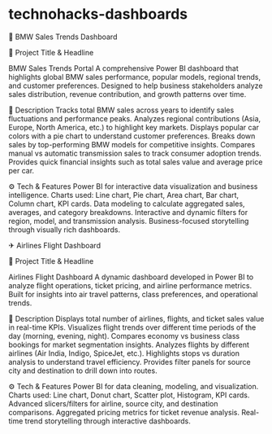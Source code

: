 # technohacks-dashboards 
🚗 BMW Sales Trends Dashboard

📌 Project Title & Headline

BMW Sales Trends Portal
A comprehensive Power BI dashboard that highlights global BMW sales performance, popular models, regional trends, and customer preferences.
Designed to help business stakeholders analyze sales distribution, revenue contribution, and growth patterns over time.

📖 Description
Tracks total BMW sales across years to identify sales fluctuations and performance peaks.
Analyzes regional contributions (Asia, Europe, North America, etc.) to highlight key markets.
Displays popular car colors with a pie chart to understand customer preferences.
Breaks down sales by top-performing BMW models for competitive insights.
Compares manual vs automatic transmission sales to track consumer adoption trends.
Provides quick financial insights such as total sales value and average price per car.


⚙ Tech & Features
Power BI for interactive data visualization and business intelligence.
Charts used: Line chart, Pie chart, Area chart, Bar chart, Column chart, KPI cards.
Data modeling to calculate aggregated sales, averages, and category breakdowns.
Interactive and dynamic filters for region, model, and transmission analysis.
Business-focused storytelling through visually rich dashboards.







✈ Airlines Flight Dashboard


📌 Project Title & Headline

Airlines Flight Dashboard
A dynamic dashboard developed in Power BI to analyze flight operations, ticket pricing, and airline performance metrics.
Built for insights into air travel patterns, class preferences, and operational trends.


📖 Description
Displays total number of airlines, flights, and ticket sales value in real-time KPIs.
Visualizes flight trends over different time periods of the day (morning, evening, night).
Compares economy vs business class bookings for market segmentation insights.
Analyzes flights by different airlines (Air India, Indigo, SpiceJet, etc.).
Highlights stops vs duration analysis to understand travel efficiency.
Provides filter panels for source city and destination to drill down into routes.


⚙ Tech & Features
Power BI for data cleaning, modeling, and visualization.
Charts used: Line chart, Donut chart, Scatter plot, Histogram, KPI cards.
Advanced slicers/filters for airline, source city, and destination comparisons.
Aggregated pricing metrics for ticket revenue analysis.
Real-time trend storytelling through interactive dashboards.
